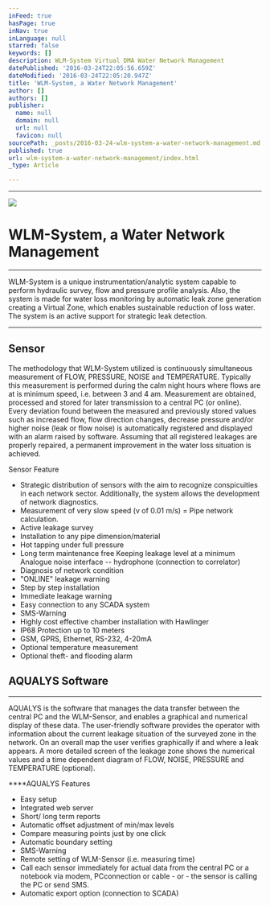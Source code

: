 ```yaml
---
inFeed: true
hasPage: true
inNav: true
inLanguage: null
starred: false
keywords: []
description: WLM-System Virtual DMA Water Network Management
datePublished: '2016-03-24T22:05:56.659Z'
dateModified: '2016-03-24T22:05:20.947Z'
title: 'WLM-System, a Water Network Management'
author: []
authors: []
publisher:
  name: null
  domain: null
  url: null
  favicon: null
sourcePath: _posts/2016-03-24-wlm-system-a-water-network-management.md
published: true
url: wlm-system-a-water-network-management/index.html
_type: Article

---
```

****
![](https://the-grid-user-content.s3-us-west-2.amazonaws.com/2e350fab-ba47-4405-95d9-d93d58187218.png)

# WLM-System, a Water Network Management

****

WLM-System is a unique instrumentation/analytic system capable to perform hydraulic survey, flow and pressure profile analysis.  Also, the system is made for water loss monitoring by automatic leak zone generation creating a Virtual Zone, which enables sustainable reduction of loss water.  The system is an active support for strategic leak detection.

****

## Sensor

The methodology that WLM-System utilized is continuously simultaneous measurement of  FLOW, PRESSURE, NOISE and TEMPERATURE.  Typically this measurement is performed during the calm night hours where flows are at is minimum speed, i.e. between 3 and 4 am.  Measurement are obtained, processed and stored for later transmission to a central PC (or online).  Every deviation found between the measured and previously stored values such as increased flow, flow direction changes, decrease pressure and/or higher noise (leak or flow noise) is automatically registered and displayed with an alarm raised by software.  Assuming that all registered leakages are properly repaired, a permanent improvement in the water loss situation is achieved. 

Sensor Feature

* Strategic distribution of sensors with the aim to recognize conspicuities in each network sector.  Additionally, the system allows the development of network diagnostics.
* Measurement of very slow speed (v of 0.01 m/s) = Pipe network calculation. 
* Active leakage survey 
* Installation to any pipe dimension/material 
* Hot tapping under full pressure 
* Long term maintenance free Keeping leakage level at a minimum Analogue noise interface -- hydrophone (connection to correlator) 
* Diagnosis of network condition 
* "ONLINE" leakage warning 
* Step by step installation 
* Immediate leakage warning 
* Easy connection to any SCADA system 
* SMS-Warning 
* Highly cost effective chamber installation with Hawlinger 
* IP68 Protection up to 10 meters 
* GSM, GPRS, Ethernet, RS-232, 4-20mA 
* Optional temperature measurement 
* Optional theft- and flooding alarm

## AQUALYS Software

****

AQUALYS is the software that manages the data transfer between the central PC and the WLM-Sensor, and enables a graphical and numerical display of these data. The user-friendly software provides the operator with information about the current leakage situation of the surveyed zone in the network. On an overall map the user verifies graphically if and where a leak appears. A more detailed screen of the leakage zone shows the numerical values and a time dependent diagram of FLOW, NOISE, PRESSURE and TEMPERATURE (optional).

****AQUALYS Features

* Easy setup 
* Integrated web server 
* Short/ long term reports 
* Automatic offset adjustment of min/max levels 
* Compare measuring points just by one click 
* Automatic boundary setting 
* SMS-Warning 
* Remote setting of WLM-Sensor (i.e. measuring time) 
* Call each sensor immediately for actual data from the central PC or a notebook via modem, PCconnection or cable - or - the sensor is calling the PC or send SMS.
* Automatic export option (connection to SCADA)
